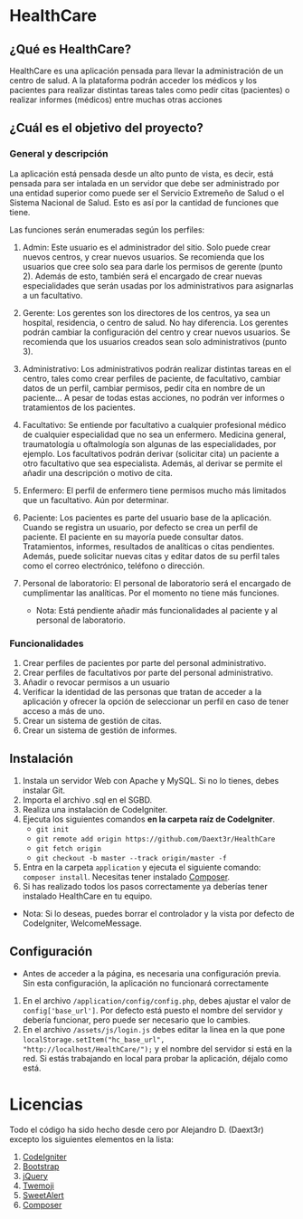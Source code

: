 # HealthCare

## ¿Qué es HealthCare?
HealthCare es una aplicación pensada para llevar la administración de un centro de salud. A la plataforma podrán acceder los médicos y los pacientes para realizar distintas tareas tales como pedir citas (pacientes) o realizar informes (médicos) entre muchas otras acciones

## ¿Cuál es el objetivo del proyecto?

### General y descripción
La aplicación está pensada desde un alto punto de vista, es decir, está pensada para ser intalada en un servidor que debe ser administrado por una entidad superior como puede ser el Servicio Extremeño de Salud o el Sistema Nacional de Salud. Esto es así por la cantidad de funciones que tiene.

Las funciones serán enumeradas según los perfiles:
1. Admin: 
    Este usuario es el administrador del sitio. Solo puede crear nuevos centros, y crear nuevos usuarios. Se recomienda que los usuarios que cree solo sea para darle los permisos de gerente (punto 2). Además de esto, también será el encargado de crear nuevas especialidades que serán usadas por los administrativos para asignarlas a un facultativo.

2. Gerente: 
    Los gerentes son los directores de los centros, ya sea un hospital, residencia, o centro de salud. No hay diferencia. Los gerentes podrán cambiar la configuración del centro y crear nuevos usuarios. Se recomienda que los usuarios creados sean solo administrativos (punto 3).

3. Administrativo: 
    Los administrativos podrán realizar distintas tareas en el centro, tales como crear perfiles de paciente, de facultativo, cambiar datos de un perfil, cambiar permisos, pedir cita en nombre de un paciente... A pesar de todas estas acciones, no podrán ver informes o tratamientos de los pacientes.

4. Facultativo: 
    Se entiende por facultativo a cualquier profesional médico de cualquier especialidad que no sea un enfermero. Medicina general, traumatología u oftalmología son algunas de las especialidades, por ejemplo. Los facultativos podrán derivar (solicitar cita) un paciente a otro facultativo que sea especialista. Además, al derivar se permite el añadir una descripción o motivo de cita.

5. Enfermero: 
    El perfil de enfermero tiene permisos mucho más limitados que un facultativo. Aún por determinar. 

6. Paciente: 
    Los pacientes es parte del usuario base de la aplicación. Cuando se registra un usuario, por defecto se crea un perfil de paciente. El paciente en su mayoría puede consultar datos. Tratamientos, informes, resultados de analíticas o citas pendientes. Además, puede solicitar nuevas citas y editar datos de su perfil tales como el correo electrónico, teléfono o dirección.

7. Personal de laboratorio: 
    El personal de laboratorio será el encargado de cumplimentar las analíticas. Por el momento no tiene más funciones.

    * Nota: Está pendiente añadir más funcionalidades al paciente y al personal de laboratorio.
### Funcionalidades

1. Crear perfiles de pacientes por parte del personal administrativo.
2. Crear perfiles de facultativos por parte del personal administrativo. 
3. Añadir o revocar permisos a un usuario
4. Verificar la identidad de las personas que tratan de acceder a la aplicación y ofrecer la opción de seleccionar un perfil en caso de tener acceso a más de uno.
5. Crear un sistema de gestión de citas.
6. Crear un sistema de gestión de informes.

## Instalación

1. Instala un servidor Web con Apache y MySQL. Si no lo tienes, debes instalar Git.
2. Importa el archivo .sql en el SGBD.
3. Realiza una instalación de CodeIgniter.
4. Ejecuta los siguientes comandos **en la carpeta raíz de CodeIgniter**.
    * `git init`
    * `git remote add origin https://github.com/Daext3r/HealthCare`
    * `git fetch origin`
    * `git checkout -b master --track origin/master -f`
5. Entra en la carpeta `application` y ejecuta el siguiente comando: `composer install`. Necesitas tener instalado [Composer](https://getcomposer.org).
6. Si has realizado todos los pasos correctamente ya deberías tener instalado HealthCare en tu equipo.
* Nota: Si lo deseas, puedes borrar el controlador y la vista por defecto de CodeIgniter, WelcomeMessage.

## Configuración
- Antes de acceder a la página, es necesaria una configuración previa. Sin esta configuración, la aplicación no funcionará correctamente

1. En el archivo `/application/config/config.php`, debes ajustar el valor de `config['base_url']`. Por defecto está puesto el nombre del servidor y debería funcionar, pero puede ser necesario que lo cambies.
2. En el archivo `/assets/js/login.js` debes editar la linea en la que pone `localStorage.setItem("hc_base_url", "http://localhost/HealthCare/");` y el nombre del servidor si está en la red. Si estás trabajando en local para probar la aplicación, déjalo como está. 


# Licencias
Todo el código ha sido hecho desde cero por Alejandro D. (Daext3r) excepto los siguientes elementos en la lista:

1. [CodeIgniter](https://codeigniter.com)
2. [Bootstrap](https://getbootstrap.com)
3. [jQuery](https://jquery.com)
4. [Twemoji](https://github.com/twitter/twemoji)
4. [SweetAlert](https://sweetalert2.github.io)
5. [Composer](https://getcomposer.org)
